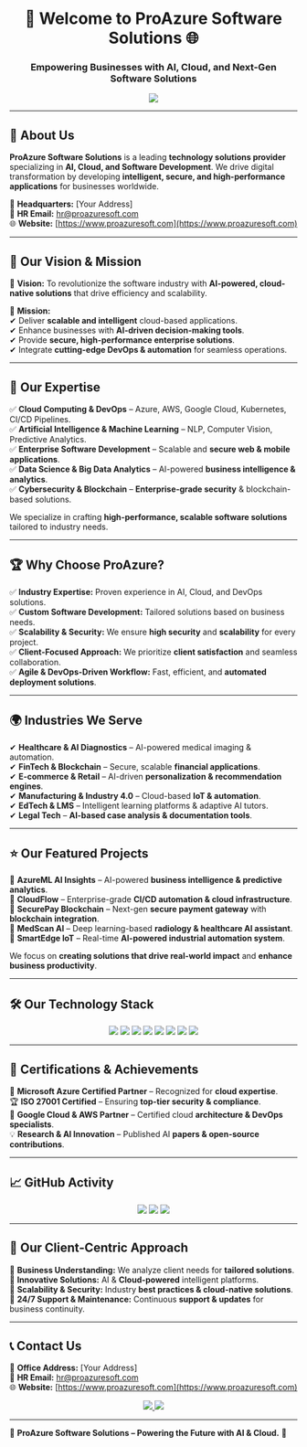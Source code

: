 <h1 align="center">🚀 Welcome to ProAzure Software Solutions 🌐</h1>
<h3 align="center">Empowering Businesses with AI, Cloud, and Next-Gen Software Solutions</h3>

<p align="center">
  <img src="https://readme-typing-svg.herokuapp.com?color=0078D4&center=true&vCenter=true&width=600&lines=Building+Smart+and+Scalable+Solutions;AI+%7C+Cloud+%7C+DevOps+%7C+Software+Engineering;Innovating+with+Cutting-Edge+Technology" />
</p>

---

## 🏢 About Us  

**ProAzure Software Solutions** is a leading **technology solutions provider** specializing in **AI, Cloud, and Software Development**. We drive digital transformation by developing **intelligent, secure, and high-performance applications** for businesses worldwide.  

📍 **Headquarters:** [Your Address]  
📧 **HR Email:** hr@proazuresoft.com  
🌐 **Website:** [https://www.proazuresoft.com](https://www.proazuresoft.com)  

---

## 🎯 Our Vision & Mission  

🚀 **Vision:** To revolutionize the software industry with **AI-powered, cloud-native solutions** that drive efficiency and scalability.  

🎯 **Mission:**  
✔ Deliver **scalable and intelligent** cloud-based applications.  
✔ Enhance businesses with **AI-driven decision-making tools**.  
✔ Provide **secure, high-performance enterprise solutions**.  
✔ Integrate **cutting-edge DevOps & automation** for seamless operations.  

---

## 🚀 Our Expertise  

✅ **Cloud Computing & DevOps** – Azure, AWS, Google Cloud, Kubernetes, CI/CD Pipelines.  
✅ **Artificial Intelligence & Machine Learning** – NLP, Computer Vision, Predictive Analytics.  
✅ **Enterprise Software Development** – Scalable and **secure web & mobile applications**.  
✅ **Data Science & Big Data Analytics** – AI-powered **business intelligence & analytics**.  
✅ **Cybersecurity & Blockchain** – **Enterprise-grade security** & blockchain-based solutions.  

We specialize in crafting **high-performance, scalable software solutions** tailored to industry needs.  

---

## 🏆 Why Choose ProAzure?  

✅ **Industry Expertise:** Proven experience in AI, Cloud, and DevOps solutions.  
✅ **Custom Software Development:** Tailored solutions based on business needs.  
✅ **Scalability & Security:** We ensure **high security** and **scalability** for every project.  
✅ **Client-Focused Approach:** We prioritize **client satisfaction** and seamless collaboration.  
✅ **Agile & DevOps-Driven Workflow:** Fast, efficient, and **automated deployment solutions**.  

---

## 🌍 Industries We Serve  

✔ **Healthcare & AI Diagnostics** – AI-powered medical imaging & automation.  
✔ **FinTech & Blockchain** – Secure, scalable **financial applications**.  
✔ **E-commerce & Retail** – AI-driven **personalization & recommendation engines**.  
✔ **Manufacturing & Industry 4.0** – Cloud-based **IoT & automation**.  
✔ **EdTech & LMS** – Intelligent learning platforms & adaptive AI tutors.  
✔ **Legal Tech** – **AI-based case analysis & documentation tools**.  

---

## ⭐ Our Featured Projects  

🔹 **AzureML AI Insights** – AI-powered **business intelligence & predictive analytics**.  
🔹 **CloudFlow** – Enterprise-grade **CI/CD automation & cloud infrastructure**.  
🔹 **SecurePay Blockchain** – Next-gen **secure payment gateway** with **blockchain integration**.  
🔹 **MedScan AI** – Deep learning-based **radiology & healthcare AI assistant**.  
🔹 **SmartEdge IoT** – Real-time **AI-powered industrial automation system**.  

We focus on **creating solutions that drive real-world impact** and **enhance business productivity**.  

---

## 🛠 Our Technology Stack  

<p align="center">
  <img src="https://img.shields.io/badge/Azure-0078D4?style=for-the-badge&logo=microsoftazure&logoColor=white" />
  <img src="https://img.shields.io/badge/AWS-FF9900?style=for-the-badge&logo=amazonaws&logoColor=white" />
  <img src="https://img.shields.io/badge/Python-3776AB?style=for-the-badge&logo=python&logoColor=white" />
  <img src="https://img.shields.io/badge/React-20232A?style=for-the-badge&logo=react&logoColor=61DAFB" />
  <img src="https://img.shields.io/badge/Node.js-43853D?style=for-the-badge&logo=node.js&logoColor=white" />
  <img src="https://img.shields.io/badge/DevOps-0A66C2?style=for-the-badge&logo=dev.to&logoColor=white" />
  <img src="https://img.shields.io/badge/PostgreSQL-316192?style=for-the-badge&logo=postgresql&logoColor=white" />
  <img src="https://img.shields.io/badge/Blockchain-121D33?style=for-the-badge&logo=ethereum&logoColor=white" />
</p>

---

## 📜 Certifications & Achievements  

🏅 **Microsoft Azure Certified Partner** – Recognized for **cloud expertise**.  
🏆 **ISO 27001 Certified** – Ensuring **top-tier security & compliance**.  
🔹 **Google Cloud & AWS Partner** – Certified cloud **architecture & DevOps specialists**.  
💡 **Research & AI Innovation** – Published AI **papers & open-source contributions**.  

---

## 📈 GitHub Activity  

<p align="center">
  <img src="https://github-readme-stats.vercel.app/api?username=proazure-software&show_icons=true&theme=blueberry" />
  <img src="https://github-readme-streak-stats.herokuapp.com/?user=proazure-software&theme=blueberry" />
  <img src="https://github-readme-stats.vercel.app/api/top-langs/?username=proazure-software&layout=compact&theme=blueberry" />
</p>

---

## 🤝 Our Client-Centric Approach  

🔹 **Business Understanding:** We analyze client needs for **tailored solutions**.  
🔹 **Innovative Solutions:** AI & **Cloud-powered** intelligent platforms.  
🔹 **Scalability & Security:** Industry **best practices & cloud-native solutions**.  
🔹 **24/7 Support & Maintenance:** Continuous **support & updates** for business continuity.  

---

## 📞 Contact Us  

📍 **Office Address:** [Your Address]  
📧 **HR Email:** hr@proazuresoft.com  
🌐 **Website:** [https://www.proazuresoft.com](https://www.proazuresoft.com)  

<p align="center">
  <a href="mailto:hr@proazuresoft.com">
    <img src="https://img.shields.io/badge/Email-D14836?style=for-the-badge&logo=gmail&logoColor=white" />
  </a>
  <a href="https://linkedin.com/company/proazure">
    <img src="https://img.shields.io/badge/LinkedIn-0A66C2?style=for-the-badge&logo=linkedin&logoColor=white" />
  </a>
</p>

---

🔹 **ProAzure Software Solutions – Powering the Future with AI & Cloud.** 🚀  
